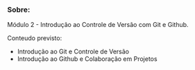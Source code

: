 ### Sobre:
Módulo 2 - Introdução ao Controle de Versão com Git e Github.

Conteudo previsto:
- Introdução ao Git e Controle de Versão
- Introdução ao Github e Colaboração em Projetos
